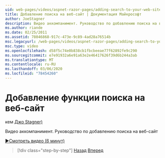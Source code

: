 ```yaml
---
uid: web-pages/videos/aspnet-razor-pages/adding-search-to-your-web-site
title: Добавление поиска на веб-сайт | Документация Майкрософт
author: JoeStagner
description: Видео аккомпанимент. Руководство по добавлению поиска на веб-сайт
ms.author: riande
ms.date: 02/25/2011
ms.assetid: 78046868-917c-473e-9c89-4ad28a76514b
msc.legacyurl: /web-pages/videos/aspnet-razor-pages/adding-search-to-your-web-site
msc.type: video
ms.openlocfilehash: d58f5c74e0b838cb1fbcbeeae77f62892fe9c290
ms.sourcegitcommit: e7e91932a6e91a63e2e46417626f39d6b244a3ab
ms.translationtype: MT
ms.contentlocale: ru-RU
ms.lasthandoff: 03/06/2020
ms.locfileid: "78454260"
---
```

# <a name="adding-search-to-your-web-site"></a>Добавление функции поиска на веб-сайт

кем [Джо Stagner)](https://github.com/JoeStagner)

Видео аккомпанимент. Руководство по добавлению поиска на веб-сайт

[&#9654;Смотреть видео (6 минут)](https://channel9.msdn.com/Blogs/ASP-NET-Site-Videos/adding-search-to-your-web-site)

> [!div class="step-by-step"]
> [Назад](adding-email-to-your-web-site.md)
> [Вперед](adding-social-networking-to-your-website.md)
